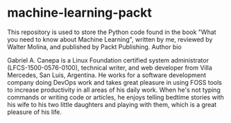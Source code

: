 # machine-learning-packt

This repository is used to store the Python code found in the book "What you need to know about Machine Learning", written by me, reviewed by Walter Molina, and published by Packt Publishing.
Author bio

Gabriel A. Canepa is a Linux Foundation certified system administrator (LFCS-1500-0576-0100), technical writer, and web developer from Villa Mercedes, San Luis, Argentina. He works for a software development company doing DevOps work and takes great pleasure in using FOSS tools to increase productivity in all areas of his daily work. When he's not typing commands or writing code or articles, he enjoys telling bedtime stories with his wife to his two little daughters and playing with them, which is a great pleasure of his life.
